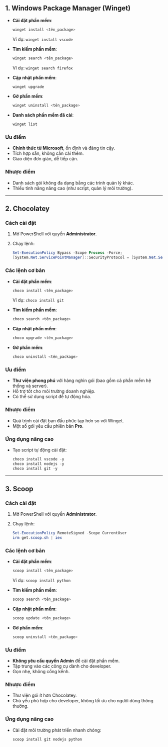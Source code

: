 ## **1. Windows Package Manager (Winget)**

- **Cài đặt phần mềm**:
    
    ```powershell
    winget install <tên_package>
    ```
    
    Ví dụ: `winget install vscode`
- **Tìm kiếm phần mềm**:
    
    ```powershell
    winget search <tên_package>
    ```
    
    Ví dụ: `winget search firefox`
- **Cập nhật phần mềm**:
    
    ```powershell
    winget upgrade
    ```
    
- **Gỡ phần mềm**:
    
    ```powershell
    winget uninstall <tên_package>
    ```
    
- **Danh sách phần mềm đã cài**:
    
    ```powershell
    winget list
    ```
    

### **Ưu điểm**

- **Chính thức từ Microsoft**, ổn định và đáng tin cậy.
- Tích hợp sẵn, không cần cài thêm.
- Giao diện đơn giản, dễ tiếp cận.

### **Nhược điểm**

- Danh sách gói không đa dạng bằng các trình quản lý khác.
- Thiếu tính năng nâng cao (như script, quản lý môi trường).

---

## **2. Chocolatey**

### **Cách cài đặt**

1. Mở PowerShell với quyền **Administrator**.
2. Chạy lệnh:
    
    ```powershell
    Set-ExecutionPolicy Bypass -Scope Process -Force; 
    [System.Net.ServicePointManager]::SecurityProtocol = [System.Net.ServicePointManager]::SecurityProtocol -bor 3072; iex ((New-ObjectSystem.Net.WebClient).DownloadString('https://community.chocolatey.org/install.ps1'))
    ```
    

### **Các lệnh cơ bản**

- **Cài đặt phần mềm**:
    
    ```powershell
    choco install <tên_package>
    ```
    
    Ví dụ: `choco install git`
- **Tìm kiếm phần mềm**:
    
    ```powershell
    choco search <tên_package>
    ```
    
- **Cập nhật phần mềm**:
    
    ```powershell
    choco upgrade <tên_package>
    ```
    
- **Gỡ phần mềm**:
    
    ```powershell
    choco uninstall <tên_package>
    ```
    

### **Ưu điểm**

- **Thư viện phong phú** với hàng nghìn gói (bao gồm cả phần mềm hệ thống và server).
- Hỗ trợ tốt cho môi trường doanh nghiệp.
- Có thể sử dụng script để tự động hóa.

### **Nhược điểm**

- Quá trình cài đặt ban đầu phức tạp hơn so với Winget.
- Một số gói yêu cầu phiên bản **Pro**.

### **Ứng dụng nâng cao**

- Tạo script tự động cài đặt:
    
    ```powershell
    choco install vscode -y
    choco install nodejs -y
    choco install git -y
    ```
    

---

## **3. Scoop**

### **Cách cài đặt**

1. Mở PowerShell với quyền **Administrator**.
2. Chạy lệnh:
    
    ```powershell
    Set-ExecutionPolicy RemoteSigned -Scope CurrentUser
    irm get.scoop.sh | iex
    ```
    

### **Các lệnh cơ bản**

- **Cài đặt phần mềm**:
    
    ```powershell
    scoop install <tên_package>
    ```
    
    Ví dụ: `scoop install python`
- **Tìm kiếm phần mềm**:
    
    ```powershell
    scoop search <tên_package>
    ```
    
- **Cập nhật phần mềm**:
    
    ```powershell
    scoop update <tên_package>
    ```
    
- **Gỡ phần mềm**:
    
    ```powershell
    scoop uninstall <tên_package>
    ```
    

### **Ưu điểm**

- **Không yêu cầu quyền Admin** để cài đặt phần mềm.
- Tập trung vào các công cụ dành cho developer.
- Gọn nhẹ, không cồng kềnh.

### **Nhược điểm**

- Thư viện gói ít hơn Chocolatey.
- Chủ yếu phù hợp cho developer, không tối ưu cho người dùng thông thường.

### **Ứng dụng nâng cao**

- Cài đặt môi trường phát triển nhanh chóng:
    
    ```powershell
    scoop install git nodejs python
    ```
    
